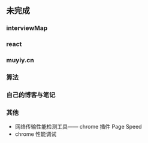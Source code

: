 ## 未完成

### interviewMap

### react

### muyiy.cn

### 算法

### 自己的博客与笔记

### 其他
- 网络传输性能检测工具—— chrome 插件 Page Speed
- chrome 性能调试
